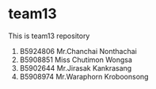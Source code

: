 # team13
This is team13 repository

1. B5924806 Mr.Chanchai Nonthachai
2. B5908851 Miss Chutimon Wongsa 
3. B5902644 Mr.Jirasak Kankrasang
4. B5908974 Mr.Waraphorn Kroboonsong
